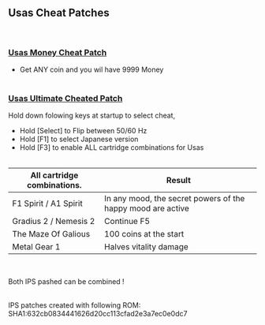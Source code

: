 ## Usas Cheat Patches  
<br>

### <ins>Usas Money Cheat Patch</ins>
- Get ANY coin and you wil have 9999 Money
<br><br>

### <ins>Usas Ultimate Cheated Patch</ins>
  Hold down folowing keys at startup to select cheat,
- Hold [Select] to Flip between 50/60 Hz
- Hold [F1]  to select Japanese version
- Hold [F3] to enable ALL cartridge combinations for Usas
<br><br>

| All cartridge combinations. | Result |
| ------------- | -------------|
| F1 Spirit / A1 Spirit | In any mood, the secret powers of the happy mood are active |
| Gradius 2 / Nemesis 2 | Continue F5 |
| The Maze Of Galious | 100 coins at the start |
| Metal Gear 1 | Halves vitality damage |

<br>

Both IPS pashed can be combined !  
<br>

IPS patches created with following ROM:  
SHA1:632cb0834441626d20cc113cfad2e3a7ec0e0dc7

